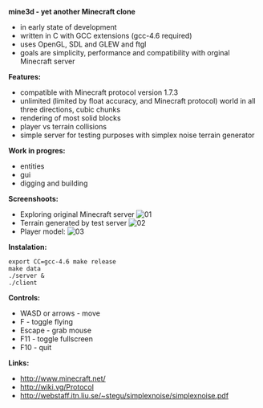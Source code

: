 **mine3d - yet another Minecraft clone**

 * in early state of development
 * written in C with GCC extensions (gcc-4.6 required)
 * uses OpenGL, SDL and GLEW and ftgl
 * goals are simplicity, performance and compatibility with orginal Minecraft server

**Features:**

 * compatible with Minecraft protocol version 1.7.3
 * unlimited (limited by float accuracy, and Minecraft protocol) world in all three directions, cubic chunks
 * rendering of most solid blocks
 * player vs terrain collisions
 * simple server for testing purposes with simplex noise terrain generator

**Work in progres:**

 * entities
 * gui
 * digging and building

**Screenshoots:**

 * Exploring original Minecraft server ![01](http://i.imgur.com/NXRa9l.png)
 * Terrain generated by test server ![02](http://i.imgur.com/it1nbl.png)
 * Player model:  ![03](http://i.imgur.com/kxlOIl.png)
 
**Instalation:**

    export CC=gcc-4.6 make release
    make data
    ./server &
    ./client

**Controls:**

  * WASD or arrows - move
  * F - toggle flying
  * Escape - grab mouse
  * F11 - toggle fullscreen
  * F10 - quit

**Links:**

  * http://www.minecraft.net/
  * http://wiki.vg/Protocol
  * http://webstaff.itn.liu.se/~stegu/simplexnoise/simplexnoise.pdf

